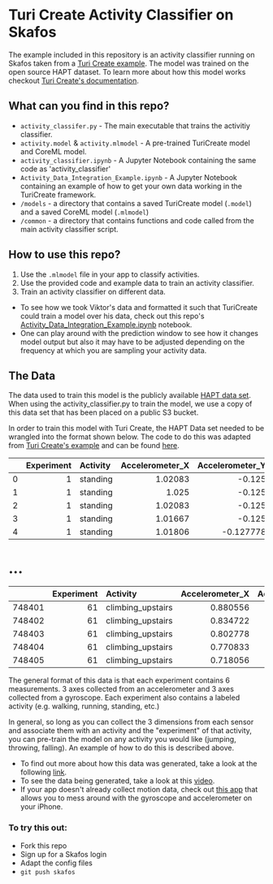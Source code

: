 # Turi Create Activity Classifier on Skafos

The example included in this repository is an activity classifier running on Skafos taken from a [Turi Create example](https://apple.github.io/turicreate/docs/userguide/activity_classifier/). The model was trained on the open source HAPT dataset. To learn more about how this model works checkout [Turi Create's documentation](https://apple.github.io/turicreate/docs/userguide/activity_classifier/how-it-works.html).

  
## What can you find in this repo?
- `activity_classifer.py` - The main executable that trains the activitiy classifier.
- `activity.model` & `activity.mlmodel` - A pre-trained TuriCreate model and CoreML model.
- `activity_classifier.ipynb` - A Jupyter Notebook containing the same code as 'activity_classifier'
- `Activity_Data_Integration_Example.ipynb` - A Jupyter Notebook containing an example of how to get your own data working in the TuriCreate framework.
- `/models` - a directory that contains a saved TuriCreate model (`.model`) and a saved CoreML model (`.mlmodel`)
- `/common` - a directory that contains functions and code called from the main activity classifier script.


## How to use this repo?
1. Use the `.mlmodel` file in your app to classify activities.
2. Use the provided code and example data to train an activity classifier.
3. Train an activity classifier on different data.
  - To see how we took Viktor's data and formatted it such that TuriCreate could train a model over his data, check out this repo's [Activity_Data_Integration_Example.ipynb](https://github.com/griffinwalkerMM/TuriActivityClassifier/blob/master/Activity_Data_Integration_Example.ipynb) notebook.
  - One can play around with the prediction window to see how it changes model output but also it may have to be adjusted depending on the frequency at which you are sampling your activity data. 



## The Data
The data used to train this model is the publicly available [HAPT data set](https://archive.ics.uci.edu/ml/datasets/Smartphone-Based+Recognition+of+Human+Activities+and+Postural+Transitions). When using the activity_classifier.py to train the model, we use a copy of this data set that has been placed on a public S3 bucket.

In order to train this model with Turi Create, the HAPT Data set needed to be wrangled into the format shown below. The code to do this was adapted from [Turi Create's example](https://apple.github.io/turicreate/docs/userguide/activity_classifier/data-preparation.html) and can be found [here](https://github.com/griffinwalkerMM/TuriActivityClassifier/blob/master/common/load_data.py).

|    |   Experiment | Activity   |   Accelerometer_X |   Accelerometer_Y |   Accelerometer_Z |   Gyroscope_X |   Gyroscope_Y |   Gyroscope_Z |
|---:|-------------:|:-----------|------------------:|------------------:|------------------:|--------------:|--------------:|--------------:|
|  0 |            1 | standing   |           1.02083 |         -0.125    |          0.105556 |  -0.00274889  |  -0.00427606  |    0.00274889 |
|  1 |            1 | standing   |           1.025   |         -0.125    |          0.101389 |  -0.000305433 |  -0.00213803  |    0.00610865 |
|  2 |            1 | standing   |           1.02083 |         -0.125    |          0.104167 |   0.0122173   |   0.000916298 |   -0.00733038 |
|  3 |            1 | standing   |           1.01667 |         -0.125    |          0.108333 |   0.011301    |  -0.0018326   |   -0.00641409 |
|  4 |            1 | standing   |           1.01806 |         -0.127778 |          0.108333 |   0.0109956   |  -0.00152716  |   -0.00488692 |

# ...

|        |   Experiment | Activity          |   Accelerometer_X |   Accelerometer_Y |   Accelerometer_Z |   Gyroscope_X |   Gyroscope_Y |   Gyroscope_Z |
|-------:|-------------:|:------------------|------------------:|------------------:|------------------:|--------------:|--------------:|--------------:|
| 748401 |           61 | climbing_upstairs |          0.880556 |         -0.390278 |        -0.156944  |       1.1637  |      1.10628  |    -0.374155  |
| 748402 |           61 | climbing_upstairs |          0.834722 |         -0.358333 |        -0.0986111 |       1.17714 |      1.02381  |    -0.388816  |
| 748403 |           61 | climbing_upstairs |          0.802778 |         -0.329167 |        -0.104167  |       1.21348 |      0.91813  |    -0.332311  |
| 748404 |           61 | climbing_upstairs |          0.770833 |         -0.2875   |        -0.0986111 |       1.32619 |      0.846659 |    -0.202502  |
| 748405 |           61 | climbing_upstairs |          0.718056 |         -0.268056 |        -0.0555556 |       1.45875 |      0.783129 |    -0.0736093 |

The general format of this data is that each experiment contains 6 measurements. 3 axes collected from an accelerometer and 3 axes collected from a gyroscope. Each experiment also contains a labeled activity (e.g. walking, running, standing, etc.)

In general, so long as you can collect the 3 dimensions from each sensor and associate them with an activity and the "experiment" of that activity, you can pre-train the model on any activity you would like (jumping, throwing, falling). An example of how to do this is described above.

- To find out more about how this data was generated, take a look at the following [link](https://archive.ics.uci.edu/ml/datasets/Human+Activity+Recognition+Using+Smartphones).
- To see the data being generated, take a look at this [video](https://www.youtube.com/watch?v=XOEN9W05_4A).
- If your app doesn't already collect motion data, check out [this app](https://itunes.apple.com/us/app/sensor-kinetics/id579040333?mt=8) that allows you to mess around with the gyroscope and accelerometer on your iPhone.




### To try this out:
  - Fork this repo
  - Sign up for a Skafos login
  - Adapt the config files
  - `git push skafos`

